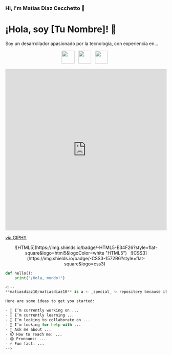 ### Hi, i'm Matias Diaz Cecchetto 👋

<!-- Título -->
# ¡Hola, soy [Tu Nombre]! 👋

<!-- Breve Descripción -->
Soy un desarrollador apasionado por la tecnología, con experiencia en...

<!-- Iconos de Redes Sociales -->
<p align="center">
  <a href="https://twitter.com/TuTwitter" target="_blank"><img src="https://img.icons8.com/color/48/000000/twitter--v1.png" width="40" /></a>&nbsp;&nbsp;
  <a href="https://www.linkedin.com/in/tuperfil" target="_blank"><img src="https://img.icons8.com/color/48/000000/linkedin.png" width="40" /></a>&nbsp;&nbsp;
  <a href="https://github.com/tuperfil" target="_blank"><img src="https://img.icons8.com/fluency/48/000000/github.png" width="40" /></a>&nbsp;&nbsp;
</p>

<!-- GIF o Imagen con Animación -->
<p align="center">
  <!-- <img src="https://media.giphy.com/media/26DNflkwei8sAYtIs/giphy.gif" width="300" /> -->
  
</p>
<div style="width:100%;height:0;padding-bottom:100%;position:relative;"><iframe src="https://giphy.com/embed/liRTgRfK9XljrH2EFt" width="100%" height="100%" style="position:absolute" frameBorder="0" class="giphy-embed" allowFullScreen></iframe></div><p><a href="https://giphy.com/gifs/thecodingspacerd-coding-coder-the-space-liRTgRfK9XljrH2EFt">via GIPHY</a></p>
<!-- Badges de Habilidades -->
<p align="center">
  ![HTML5](https://img.shields.io/badge/-HTML5-E34F26?style=flat-square&logo=html5&logoColor=white "HTML5")&nbsp;&nbsp;
  ![CSS3](https://img.shields.io/badge/-CSS3-1572B6?style=flat-square&logo=css3)&nbsp;&nbsp;
</p>

<!-- Ejemplo de Código -->
```python
def hello():
    print("¡Hola, mundo!")

<!--
**matiasdiaz10/matiasdiaz10** is a ✨ _special_ ✨ repository because its `README.md` (this file) appears on your GitHub profile.

Here are some ideas to get you started:

- 🔭 I’m currently working on ...
- 🌱 I’m currently learning ...
- 👯 I’m looking to collaborate on ...
- 🤔 I’m looking for help with ...
- 💬 Ask me about ...
- 📫 How to reach me: ...
- 😄 Pronouns: ...
- ⚡ Fun fact: ...
-->
